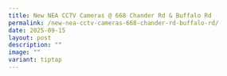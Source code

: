 ```yaml
---
title: New NEA CCTV Cameras @ 668 Chander Rd & Buffalo Rd
permalink: /new-nea-cctv-cameras-668-chander-rd-buffalo-rd/
date: 2025-09-15
layout: post
description: ""
image: ""
variant: tiptap
---
```

